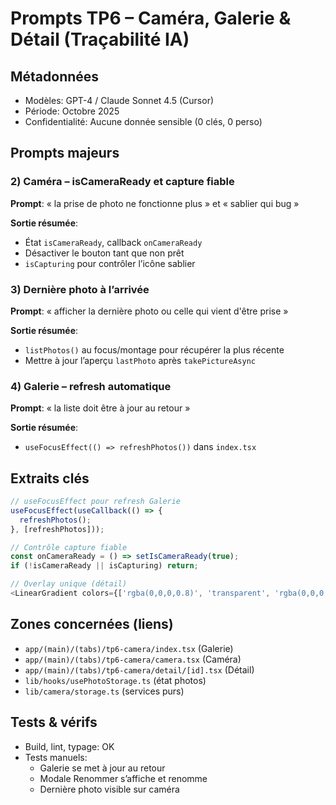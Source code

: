 # Prompts TP6 – Caméra, Galerie & Détail (Traçabilité IA)

## Métadonnées
- Modèles: GPT-4 / Claude Sonnet 4.5 (Cursor)
- Période: Octobre 2025
- Confidentialité: Aucune donnée sensible (0 clés, 0 perso)

## Prompts majeurs

### 2) Caméra – isCameraReady et capture fiable
**Prompt**: « la prise de photo ne fonctionne plus » et « sablier qui bug »

**Sortie résumée**:
- État `isCameraReady`, callback `onCameraReady`
- Désactiver le bouton tant que non prêt
- `isCapturing` pour contrôler l’icône sablier

### 3) Dernière photo à l’arrivée
**Prompt**: « afficher la dernière photo ou celle qui vient d'être prise »

**Sortie résumée**:
- `listPhotos()` au focus/montage pour récupérer la plus récente
- Mettre à jour l’aperçu `lastPhoto` après `takePictureAsync`

### 4) Galerie – refresh automatique
**Prompt**: « la liste doit être à jour au retour »

**Sortie résumée**:
- `useFocusEffect(() => refreshPhotos())` dans `index.tsx`

## Extraits clés

```typescript
// useFocusEffect pour refresh Galerie
useFocusEffect(useCallback(() => {
  refreshPhotos();
}, [refreshPhotos]));
```

```typescript
// Contrôle capture fiable
const onCameraReady = () => setIsCameraReady(true);
if (!isCameraReady || isCapturing) return;
```

```typescript
// Overlay unique (détail)
<LinearGradient colors={['rgba(0,0,0,0.8)', 'transparent', 'rgba(0,0,0,0.8)']}>...</LinearGradient>
```

## Zones concernées (liens)
- `app/(main)/(tabs)/tp6-camera/index.tsx` (Galerie)
- `app/(main)/(tabs)/tp6-camera/camera.tsx` (Caméra)
- `app/(main)/(tabs)/tp6-camera/detail/[id].tsx` (Détail)
- `lib/hooks/usePhotoStorage.ts` (état photos)
- `lib/camera/storage.ts` (services purs)

## Tests & vérifs
- Build, lint, typage: OK
- Tests manuels: 
  - Galerie se met à jour au retour
  - Modale Renommer s’affiche et renomme
  - Dernière photo visible sur caméra


